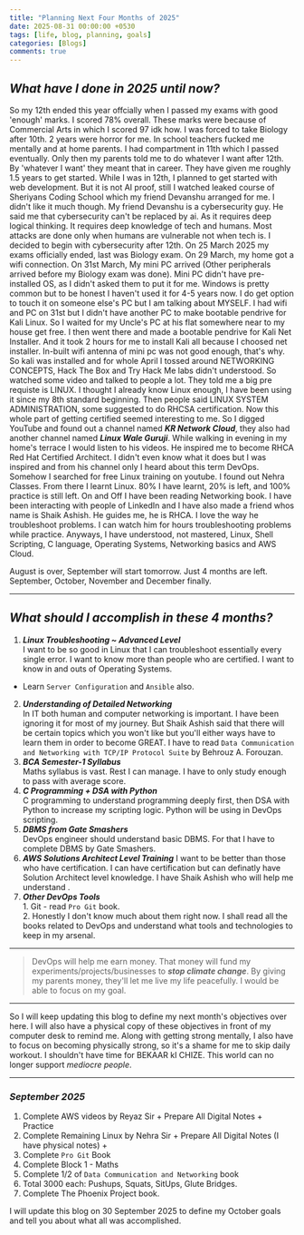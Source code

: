 ```yaml
---
title: "Planning Next Four Months of 2025"
date: 2025-08-31 00:00:00 +0530
tags: [life, blog, planning, goals]
categories: [Blogs]
comments: true
---
```

## ***What have I done in 2025 until now?***
So my 12th ended this year offcially when I passed my exams with good 'enough' marks. I scored 78% overall. These marks were because of Commercial Arts in which I scored 97 idk how. I was forced to take Biology after 10th. 2 years were horror for me. In school teachers fucked me mentally and at home parents. I had compartment in 11th which I passed eventually. Only then my parents told me to do whatever I want after 12th. By 'whatever I want' they meant that in career. They have given me roughly 1.5 years to get started. While I was in 12th, I planned to get started with web development. But it is not AI proof, still I watched leaked course of Sheriyans Coding School which my friend Devanshu arranged for me. I didn't like it much though. My friend Devanshu is a cybersecurity guy. He said me that cybersecurity can't be replaced by ai. As it requires deep logical thinking. It requires deep knowledge of tech and humans. Most attacks are done only when humans are vulnerable not when tech is. I decided to begin with cybersecurity after 12th. On 25 March 2025 my exams officially ended, last was Biology exam. On 29 March, my home got a wifi connection. On 31st March, My mini PC arrived (Other peripherals arrived before my Biology exam was done). Mini PC didn't have pre-installed OS, as I didn't asked them to put it for me. Windows is pretty common but to be honest I haven't used it for 4-5 years now. I do get option to touch it on someone else's PC but I am talking about MYSELF. I had wifi and PC on 31st but I didn't have another PC to make bootable pendrive for Kali Linux. So I waited for my Uncle's PC at his flat somewhere near to my house get free. I then went there and made a bootable pendrive for Kali Net Installer. And it took 2 hours for me to install Kali all because I choosed net installer. In-built wifi antenna of mini pc was not good enough, that's why. So kali was installed and for whole April I tossed around NETWORKING CONCEPTS, Hack The Box and Try Hack Me labs didn't understood. So watched some video and talked to people a lot. They told me a big pre requiste is LINUX. I thought I already know Linux enough, I have been using it since my 8th standard beginning. Then people said LINUX SYSTEM ADMINISTRATION, some suggested to do RHCSA certification. Now this whole part of getting certified seemed interesting to me. So I digged YouTube and found out a channel named ***KR Network Cloud***, they also had another channel named ***Linux Wale Guruji***. While walking in evening in my home's terrace I would listen to his videos. He inspired me to become RHCA Red Hat Certified Architect. I didn't even know what it does but I was inspired and from his channel only I heard about this term DevOps. Somehow I searched for free Linux training on youtube. I found out Nehra Classes. From there I learnt Linux. 80% I have learnt, 20% is left, and 100% practice is still left. On and Off I have been reading Networking book. I have been interacting with people of LinkedIn and I have also made a friend whos name is Shaik Ashish. He guides me, he is RHCA. I love the way he troubleshoot problems. I can watch him for hours troubleshooting problems while practice. Anyways, I have understood, not mastered, Linux, Shell Scripting, C language, Operating Systems, Networking basics and AWS Cloud. 

August is over, September will start tomorrow. Just 4 months are left. September, October, November and December finally.  

***
## ***What should I accomplish in these 4 months?***
1. ***Linux Troubleshooting ~ Advanced Level***  
I want to be so good in Linux that I can troubleshoot essentially every single error. I want to know more than people who are certified. I want to know in and outs of Operating Systems.  
+ Learn `Server Configuration` and `Ansible` also.
2. ***Understanding of Detailed Networking***  
In IT both human and computer networking is important. I have been ignoring it for most of my journey. But Shaik Ashish said that there will be certain topics which you won't like but you'll either ways have to learn them in order to become GREAT. I have to read `Data Communication and Networking with TCP/IP Protocol Suite` by Behrouz A. Forouzan.
3. ***BCA Semester-1 Syllabus***  
Maths syllabus is vast. Rest I can manage. I have to only study enough to pass with average score.
4. ***C Programming + DSA with Python***  
C programming to understand programming deeply first, then DSA with Python to increase my scripting logic. Python will be using in DevOps scripting.
5. ***DBMS from Gate Smashers***  
DevOps engineer should understand basic DBMS. For that I have to complete DBMS by Gate Smashers.
6. ***AWS Solutions Architect Level Training***
I want to be better than those who have certification. I can have certification but can definatly have Solution Architect level knowledge. I have Shaik Ashish who will help me understand .
7. ***Other DevOps Tools***  
        1. Git - read `Pro Git` book.  
        2. Honestly I don't know much about them right now. I shall read all the books related to DevOps and understand what tools and technologies to keep in my arsenal. 

***

> DevOps will help me earn money. That money will fund my experiments/projects/businesses to ***stop climate change***. By giving my parents money, they'll let me live my life peacefully. I would be able to focus on my goal.

***

So I will keep updating this blog to define my next month's objectives over here. I will also have a physical copy of these objectives in front of my computer desk to remind me. Along with getting strong mentally, I also have to focus on becoming physically strong, so it's a shame for me to skip daily workout. I shouldn't have time for BEKAAR kI CHIZE. This world can no longer support *mediocre people*.

***

### ***September 2025***
1. Complete AWS videos by Reyaz Sir + Prepare All Digital Notes + Practice
2. Complete Remaining Linux by Nehra Sir + Prepare All Digital Notes (I have physical notes) + 
3. Complete `Pro Git` Book
4. Complete Block 1 - Maths   
5. Complete 1/2 of `Data Communication and Networking` book
6. Total 3000 each: Pushups, Squats, SitUps, Glute Bridges.
7. Complete The Phoenix Project book.

I will update this blog on 30 September 2025 to define my October goals and tell you about what all was accomplished.